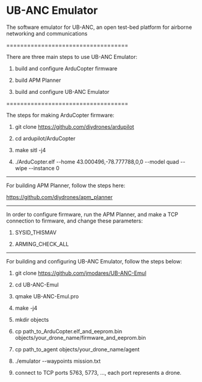 # UB-ANC Emulator
The software emulator for UB-ANC, an open test-bed platform for airborne networking and communications

===================================

There are three main steps to use UB-ANC Emulator:

1) build and configure ArduCopter firmware

2) build APM Planner 

3) build and configure UB-ANC Emulator

===================================

The steps for making ArduCopter firmware:

1) git clone https://github.com/diydrones/ardupilot

2) cd ardupilot/ArduCopter

3) make sitl -j4

4) ./ArduCopter.elf --home 43.000496,-78.777788,0,0 --model quad --wipe --instance 0

-----------------------------------

For building APM Planner, follow the steps here:

https://github.com/diydrones/apm_planner

-----------------------------------

In order to configure firmware, run the APM Planner, and make a TCP connection to firmware, and change these parameters:

1) SYSID_THISMAV

2) ARMING_CHECK_ALL

-----------------------------------

For building and configuring UB-ANC Emulator, follow the steps below:

1) git clone https://github.com/jmodares/UB-ANC-Emul

2) cd UB-ANC-Emul

3) qmake UB-ANC-Emul.pro

4) make -j4

5) mkdir objects

6) cp path_to_ArduCopter.elf_and_eeprom.bin objects/your_drone_name/firmware_and_eeprom.bin

7) cp path_to_agent objects/your_drone_name/agent

8) ./emulator --waypoints mission.txt

9) connect to TCP ports 5763, 5773, ..., each port represents a drone.
